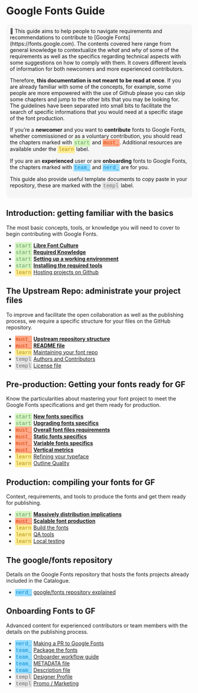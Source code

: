 # Google Fonts Guide

<div style="background-color:#F6F6F6; color:#121212; padding:10px; border-radius: 10px; font-size:1em">
 🦜 This guide aims to help people to navigate requirements and recommendations to contribute to [Google Fonts](https://fonts.google.com). The contents covered here range from general knowledge to contextualize the <i>what</i> and <i>why</i> of some of the requirements as well as the specifics regarding technical aspects with some suggestions on how to comply with them. It covers different levels of information for both newcomers and more experienced contributors.

 Therefore, **this documentation is not meant to be read at once**. If you are already familiar with some of the concepts, for example, some people are more empowered with the use of Github please you can skip some chapters and jump to the other bits that you may be looking for. The guidelines have been separated into small bits to facilitate the search of specific informations that you would need at a specific stage of the font production.

If you’re a **newcomer** and you want to **contribute** fonts to Google Fonts, whether commissioned or as a voluntary contribution, you should read the chapters marked with 
<span style="background-color:#D6F6C1; color:#5D9361; padding:2px; border-radius: 2px; font-family:SFMono-Regular,Consolas,Liberation Mono,Menlo,Courier,monospace;">start</span> 
and 
<span style="background-color:#FFAA89; color:#D83C00; padding:2px; border-radius: 2px; font-family:SFMono-Regular,Consolas,Liberation Mono,Menlo,Courier,monospace;">must_</span>. 
Additional resources are available under the 
<span style="background-color:#FFEE99; color:#B28B00; padding:2px; border-radius: 2px; font-family:SFMono-Regular,Consolas,Liberation Mono,Menlo,Courier,monospace;">learn</span> 
label.

If you are an **experienced** user or are **onboarding** fonts to Google Fonts, the chapters marked with 
<span style="background-color:#99DDFF; color:#008ACE; padding:2px; border-radius: 2px; font-family:SFMono-Regular,Consolas,Liberation Mono,Menlo,Courier,monospace;">team_</span> 
and 
<span style="background-color:#99DDFF; color:#008ACE; padding:2px; border-radius: 2px; font-family:SFMono-Regular,Consolas,Liberation Mono,Menlo,Courier,monospace;">nerd_</span> 
are for you.

This guide also provide useful template documents to copy paste in your repository, these are marked with the 
<span style="background-color:#E5E5E5; color:#6B6B6B; padding:2px; border-radius: 2px; font-family:SFMono-Regular,Consolas,Liberation Mono,Menlo,Courier,monospace;">templ</span> 
label.
</div>


## Introduction: getting familiar with the basics

The most basic concepts, tools, or knowledge you will need to cover to begin contributing with Google Fonts.

* <span style="background-color:#D6F6C1; color:#5D9361; padding:2px; border-radius: 2px; font-family:SFMono-Regular,Consolas,Liberation Mono,Menlo,Courier,monospace;">start</span>
  <b>[Libre Font Culture](culture.md)</b>
* <span style="background-color:#D6F6C1; color:#5D9361; padding:2px; border-radius: 2px; font-family:SFMono-Regular,Consolas,Liberation Mono,Menlo,Courier,monospace;">start</span>
  <b>[Required Knowledge](https://googlefonts.github.io/gf-guide/tools.html#required-knowledge)</b>
* <span style="background-color:#D6F6C1; color:#5D9361; padding:2px; border-radius: 2px; font-family:SFMono-Regular,Consolas,Liberation Mono,Menlo,Courier,monospace;">start</span>
  <b>[Setting up a working environment](https://googlefonts.github.io/gf-guide/tools.</b>html#setting-up-a-working-environment)</b> 
* <span style="background-color:#D6F6C1; color:#5D9361; padding:2px; border-radius: 2px; font-family:SFMono-Regular,Consolas,Liberation Mono,Menlo,Courier,monospace;">start</span>
  <b>[Installing the required tools](https://googlefonts.github.io/gf-guide/tools.html#installing-the-required-tools)</b> 
* <span style="background-color:#FFEE99; color:#B28B00; padding:2px; border-radius: 2px; font-family:SFMono-Regular,Consolas,Liberation Mono,Menlo,Courier,monospace;">learn</span>
  [Hosting projects on Github](hosting.md)

## The Upstream Repo: administrate your project files

To improve and facilitate the open collaboration as well as the publishing process, we require a specific structure for your files on the GitHub repository.

* <span style="background-color:#FFAA89; color:#D83C00; padding:2px; border-radius: 2px; font-family:SFMono-Regular,Consolas,Liberation Mono,Menlo,Courier,monospace;">must_</span>
  <b>[Upstream repository structure](upstream.md)</b>
* <span style="background-color:#FFAA89; color:#D83C00; padding:2px; border-radius: 2px; font-family:SFMono-Regular,Consolas,Liberation Mono,Menlo,Courier,monospace;">must_</span>
  <b>[README file](readmefile.md)</b> 
* <span style="background-color:#FFEE99; color:#B28B00; padding:2px; border-radius: 2px; font-family:SFMono-Regular,Consolas,Liberation Mono,Menlo,Courier,monospace;">learn</span>
  [Maintaining your font repo](maintaining.md) 
* <span style="background-color:#E5E5E5; color:#6B6B6B; padding:2px; border-radius: 2px; font-family:SFMono-Regular,Consolas,Liberation Mono,Menlo,Courier,monospace;">templ</span>
  [Authors and Contributors](authors.md)  
* <span style="background-color:#E5E5E5; color:#6B6B6B; padding:2px; border-radius: 2px; font-family:SFMono-Regular,Consolas,Liberation Mono,Menlo,Courier,monospace;">templ</span>
   [License file](license.md)
  

## Pre-production: Getting your fonts ready for GF

Know the particularities about mastering your font project to meet the Google Fonts specifications and get them ready for production.

* <span style="background-color:#D6F6C1; color:#5D9361; padding:2px; border-radius: 2px; font-family:SFMono-Regular,Consolas,Liberation Mono,Menlo,Courier,monospace;">start</span>
  <b>[New fonts specifics](https://googlefonts.github.io/gf-guide/onboarding.html#new-fonts)</b> 
* <span style="background-color:#D6F6C1; color:#5D9361; padding:2px; border-radius: 2px; font-family:SFMono-Regular,Consolas,Liberation Mono,Menlo,Courier,monospace;">start</span>
  <b>[Upgrading fonts specifics](https://googlefonts.github.io/gf-guide/onboarding.html#font-upgrades)</b> 
* <span style="background-color:#FFAA89; color:#D83C00; padding:2px; border-radius: 2px; font-family:SFMono-Regular,Consolas,Liberation Mono,Menlo,Courier,monospace;">must_</span>
  <b>[Overall font files requirements](requirements.md)</b> 
* <span style="background-color:#FFAA89; color:#D83C00; padding:2px; border-radius: 2px; font-family:SFMono-Regular,Consolas,Liberation Mono,Menlo,Courier,monospace;">must_</span>
  <b>[Static fonts specifics](statics.md)</b> 
* <span style="background-color:#FFAA89; color:#D83C00; padding:2px; border-radius: 2px; font-family:SFMono-Regular,Consolas,Liberation Mono,Menlo,Courier,monospace;">must_</span>
  <b>[Variable fonts specifics](variable.md)</b>
* <span style="background-color:#FFAA89; color:#D83C00; padding:2px; border-radius: 2px; font-family:SFMono-Regular,Consolas,Liberation Mono,Menlo,Courier,monospace;">must_</span>
  <b>[Vertical metrics](metrics.md)</b>
* <span style="background-color:#FFEE99; color:#B28B00; padding:2px; border-radius: 2px; font-family:SFMono-Regular,Consolas,Liberation Mono,Menlo,Courier,monospace;">learn</span>
  [Refining your typeface](refining.md) 
* <span style="background-color:#FFEE99; color:#B28B00; padding:2px; border-radius: 2px; font-family:SFMono-Regular,Consolas,Liberation Mono,Menlo,Courier,monospace;">learn</span>
  [Outline Quality](outlines.md) 
   
## Production: compiling your fonts for GF

Context, requirements, and tools to produce the fonts and get them ready for publishing.

* <span style="background-color:#D6F6C1; color:#5D9361; padding:2px; border-radius: 2px; font-family:SFMono-Regular,Consolas,Liberation Mono,Menlo,Courier,monospace;">start</span>
  <b>[Massively distribution implications](https://googlefonts.github.io/gf-guide/production.html#fonts-are-massively-distributed)</b>
* <span style="background-color:#FFAA89; color:#D83C00; padding:2px; border-radius: 2px; font-family:SFMono-Regular,Consolas,Liberation Mono,Menlo,Courier,monospace;">must_</span>
  <b>[Scalable font production](https://googlefonts.github.io/gf-guide/production.html#scalable-font-production)</b>
* <span style="background-color:#FFEE99; color:#B28B00; padding:2px; border-radius: 2px; font-family:SFMono-Regular,Consolas,Liberation Mono,Menlo,Courier,monospace;">learn</span>
  [Build the fonts](build.md) 
* <span style="background-color:#FFEE99; color:#B28B00; padding:2px; border-radius: 2px; font-family:SFMono-Regular,Consolas,Liberation Mono,Menlo,Courier,monospace;">learn</span>
  [QA tools](qa.md)  
* <span style="background-color:#FFEE99; color:#B28B00; padding:2px; border-radius: 2px; font-family:SFMono-Regular,Consolas,Liberation Mono,Menlo,Courier,monospace;">learn</span>
  [Local testing](testing.md) 


## The google/fonts repository 

Details on the Google Fonts repository that hosts the fonts projects already included in the Catalogue.

* <span style="background-color:#99DDFF; color:#008ACE; padding:2px; border-radius: 2px; font-family:SFMono-Regular,Consolas,Liberation Mono,Menlo,Courier,monospace;">nerd_</span>
  [google/fonts repository explained](googlefonts.md)


## Onboarding Fonts to GF

Advanced content for experienced contributors or team members with the details on the publishing process.

* <span style="background-color:#99DDFF; color:#008ACE; padding:2px; border-radius: 2px; font-family:SFMono-Regular,Consolas,Liberation Mono,Menlo,Courier,monospace;">nerd_</span>
  [Making a PR to Google Fonts](making-pr.md) 
* <span style="background-color:#99DDFF; color:#008ACE; padding:2px; border-radius: 2px; font-family:SFMono-Regular,Consolas,Liberation Mono,Menlo,Courier,monospace;">team_</span>
  [Package the fonts](package.md) 
* <span style="background-color:#99DDFF; color:#008ACE; padding:2px; border-radius: 2px; font-family:SFMono-Regular,Consolas,Liberation Mono,Menlo,Courier,monospace;">team_</span>
  [Onboarder workflow guide](onboarder-workflow.md) 
* <span style="background-color:#99DDFF; color:#008ACE; padding:2px; border-radius: 2px; font-family:SFMono-Regular,Consolas,Liberation Mono,Menlo,Courier,monospace;">team_</span>
  [METADATA file](metadata.md) 
* <span style="background-color:#99DDFF; color:#008ACE; padding:2px; border-radius: 2px; font-family:SFMono-Regular,Consolas,Liberation Mono,Menlo,Courier,monospace;">team_</span>
  [Description file](description.md)
* <span style="background-color:#E5E5E5; color:#6B6B6B; padding:2px; border-radius: 2px; font-family:SFMono-Regular,Consolas,Liberation Mono,Menlo,Courier,monospace;">templ</span>
  [Designer Profile](profile.md) 
* <span style="background-color:#E5E5E5; color:#6B6B6B; padding:2px; border-radius: 2px; font-family:SFMono-Regular,Consolas,Liberation Mono,Menlo,Courier,monospace;">templ</span>
  [Promo / Marketing](marketing.md) 
   

<!-- ## More info

Overall knowledge. 

* <span style="background-color:#FFEE99; color:#B28B00; padding:2px; border-radius: 2px; font-family:SFMono-Regular,Consolas,Liberation Mono,Menlo,Courier,monospace;">learn</span>
  [The font tables explained](fonttables.md) 
-->

